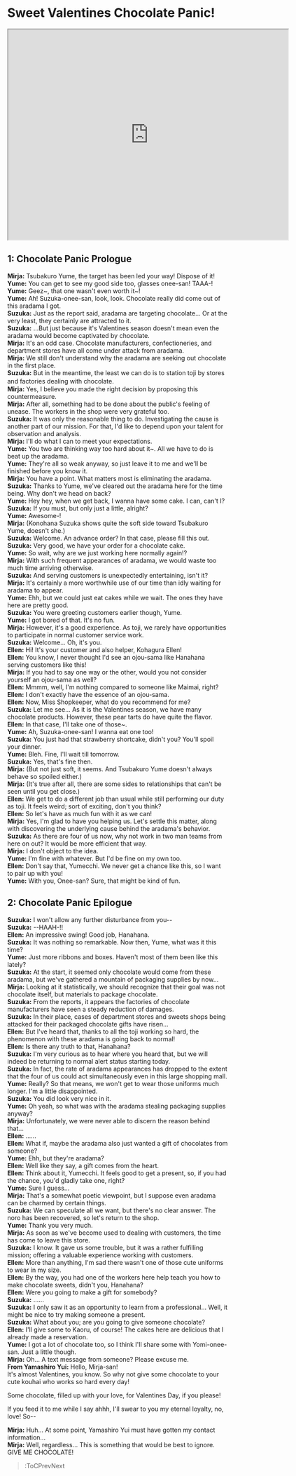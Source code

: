 
Sweet Valentines Chocolate Panic!
=================================
[<iframe width="640" height="480" src="https://www.youtube.com/embed/jvBrqZOGzFY"></iframe>](:Iframe)  

## 1: Chocolate Panic Prologue
**Mirja:** Tsubakuro Yume, the target has been led your way\! Dispose of it\!  
**Yume:** You can get to see my good side too, glasses onee-san\! TAAA-\!  
**Yume:** Geez\~, that one wasn't even worth it\~\!  
**Yume:** Ah\! Suzuka-onee-san, look, look. Chocolate really did come out of this aradama I got.  
**Suzuka:** Just as the report said, aradama are targeting chocolate... Or at the very least, they certainly are attracted to it.  
**Suzuka:** ...But just because it's Valentines season doesn't mean even the aradama would become captivated by chocolate.  
**Mirja:** It's an odd case. Chocolate manufacturers, confectioneries, and department stores have all come under attack from aradama.  
**Mirja:** We still don't understand why the aradama are seeking out chocolate in the first place.  
**Suzuka:** But in the meantime, the least we can do is to station toji by stores and factories dealing with chocolate.　  
**Mirja:** Yes, I believe you made the right decision by proposing this countermeasure.  
**Mirja:** After all, something had to be done about the public's feeling of unease. The workers in the shop were very grateful too.  
**Suzuka:** It was only the reasonable thing to do. Investigating the cause is another part of our mission. For that, I'd like to depend upon your talent for observation and analysis.  
**Mirja:** I'll do what I can to meet your expectations.  
**Yume:** You two are thinking way too hard about it\~. All we have to do is beat up the aradama.  
**Yume:** They're all so weak anyway, so just leave it to me and we'll be finished before you know it.  
**Mirja:** You have a point. What matters most is eliminating the aradama.  
**Suzuka:** Thanks to Yume, we've cleared out the aradama here for the time being. Why don't we head on back?  
**Yume:** Hey hey, when we get back, I wanna have some cake. I can, can't I?  
**Suzuka:** If you must, but only just a little, alright?  
**Yume:** Awesome-\!  
**Mirja:** (Konohana Suzuka shows quite the soft side toward Tsubakuro Yume, doesn't she.)  
**Suzuka:** Welcome. An advance order? In that case, please fill this out.  
**Suzuka:** Very good, we have your order for a chocolate cake.  
**Yume:** So wait, why are we just working here normally again\!\?  
**Mirja:** With such frequent appearances of aradama, we would waste too much time arriving otherwise.  
**Suzuka:** And serving customers is unexpectedly entertaining, isn't it?  
**Mirja:** It's certainly a more worthwhile use of our time than idly waiting for aradama to appear.  
**Yume:** Ehh, but we could just eat cakes while we wait. The ones they have here are pretty good.  
**Suzuka:** You were greeting customers earlier though, Yume.  
**Yume:** I got bored of that. It's no fun.  
**Mirja:** However, it's a good experience. As toji, we rarely have opportunities to participate in normal customer service work.  
**Suzuka:** Welcome... Oh, it's you.  
**Ellen:** Hi\! It's your customer and also helper, Kohagura Ellen\!  
**Ellen:** You know, I never thought I'd see an ojou-sama like Hanahana serving customers like this\!  
**Mirja:** If you had to say one way or the other, would you not consider yourself an ojou-sama as well?  
**Ellen:** Mmmm, well, I'm nothing compared to someone like Maimai, right?  
**Ellen:** I don't exactly have the essence of an ojou-sama.  
**Ellen:** Now, Miss Shopkeeper, what do you recommend for me?  
**Suzuka:** Let me see... As it is the Valentines season, we have many chocolate products. However, these pear tarts do have quite the flavor.  
**Ellen:** In that case, I'll take one of those\~.  
**Yume:** Ah, Suzuka-onee-san\! I wanna eat one too\!  
**Suzuka:** You just had that strawberry shortcake, didn't you? You'll spoil your dinner.  
**Yume:** Bleh. Fine, I'll wait till tomorrow.  
**Suzuka:** Yes, that's fine then.  
**Mirja:** (But not just soft, it seems. And Tsubakuro Yume doesn't always behave so spoiled either.)  
**Mirja:** (It's true after all, there are some sides to relationships that can't be seen until you get close.)  
**Ellen:** We get to do a different job than usual while still performing our duty as toji. It feels weird; sort of exciting, don't you think?  
**Ellen:** So let's have as much fun with it as we can\!  
**Mirja:** Yes, I'm glad to have you helping us. Let's settle this matter, along with discovering the underlying cause behind the aradama's behavior.  
**Suzuka:** As there are four of us now, why not work in two man teams from here on out? It would be more efficient that way.  
**Mirja:** I don't object to the idea.  
**Yume:** I'm fine with whatever. But I'd be fine on my own too.  
**Ellen:** Don't say that, Yumecchi. We never get a chance like this, so I want to pair up with you\!  
**Yume:** With you, Onee-san? Sure, that might be kind of fun.  

## 2: Chocolate Panic Epilogue
**Suzuka:** I won't allow any further disturbance from you--  
**Suzuka:** --HAAH-\!\!  
**Ellen:** An impressive swing\! Good job, Hanahana.  
**Suzuka:** It was nothing so remarkable. Now then, Yume, what was it this time?  
**Yume:** Just more ribbons and boxes. Haven't most of them been like this lately?  
**Suzuka:** At the start, it seemed only chocolate would come from these aradama, but we've gathered a mountain of packaging supplies by now...  
**Mirja:** Looking at it statistically, we should recognize that their goal was not chocolate itself, but materials to package chocolate.  
**Suzuka:** From the reports, it appears the factories of chocolate manufacturers have seen a steady reduction of damages.  
**Suzuka:** In their place, cases of department stores and sweets shops being attacked for their packaged chocolate gifts have risen...   
**Ellen:** But I've heard that, thanks to all the toji working so hard, the phenomenon with these aradama is going back to normal\!  
**Ellen:** Is there any truth to that, Hanahana?  
**Suzuka:** I'm very curious as to hear where you heard that, but we will indeed be returning to normal alert status starting today.  
**Suzuka:** In fact, the rate of aradama appearances has dropped to the extent that the four of us could act simultaneously even in this large shopping mall.  
**Yume:** Really? So that means, we won't get to wear those uniforms much longer. I'm a little disappointed.  
**Suzuka:** You did look very nice in it.  
**Yume:** Oh yeah, so what was with the aradama stealing packaging supplies anyway?  
**Mirja:** Unfortunately, we were never able to discern the reason behind that...  
**Ellen:** ......  
**Ellen:** What if, maybe the aradama also just wanted a gift of chocolates from someone?  
**Yume:** Ehh, but they're aradama?  
**Ellen:** Well like they say, a gift comes from the heart.  
**Ellen:** Think about it, Yumecchi. It feels good to get a present, so, if you had the chance, you'd gladly take one, right?  
**Yume:** Sure I guess...  
**Mirja:** That's a somewhat poetic viewpoint, but I suppose even aradama can be charmed by certain things.  
**Suzuka:** We can speculate all we want, but there's no clear answer. The noro has been recovered, so let's return to the shop.  
**Yume:** Thank you very much.  
**Mirja:** As soon as we've become used to dealing with customers, the time has come to leave this store.  
**Suzuka:** I know. It gave us some trouble, but it was a rather fulfilling mission; offering a valuable experience working with customers.  
**Ellen:** More than anything, I'm sad there wasn't one of those cute uniforms to wear in my size.  
**Ellen:** By the way, you had one of the workers here help teach you how to make chocolate sweets, didn't you, Hanahana?  
**Ellen:** Were you going to make a gift for somebody?  
**Suzuka:** ......  
**Suzuka:** I only saw it as an opportunity to learn from a professional... Well, it might be nice to try making someone a present.  
**Suzuka:** What about you; are you going to give someone chocolate?  
**Ellen:** I'll give some to Kaoru, of course\! The cakes here are delicious that I already made a reservation.  
**Yume:** I got a lot of chocolate too, so I think I'll share some with Yomi-onee-san. Just a little though.  
**Mirja:** Oh... A text message from someone? Please excuse me.  
**From Yamashiro Yui:** Hello, Mirja-san\!  
It's almost Valentines, you know. So why not give some chocolate to your cute kouhai who works so hard every day\!

  
Some chocolate, filled up with your love, for Valentines Day, if you please\!

  
If you feed it to me while I say ahhh, I'll swear to you my eternal loyalty, no, love\! So--

  
**Mirja:** Huh... At some point, Yamashiro Yui must have gotten my contact information...  
**Mirja:** Well, regardless... This is something that would be best to ignore.  
GIVE ME CHOCOLATE\!

  
> :ToCPrevNext